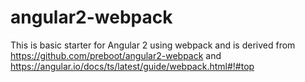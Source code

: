 # angular2-webpack
This is basic starter for Angular 2 using webpack and is derived from https://github.com/preboot/angular2-webpack and https://angular.io/docs/ts/latest/guide/webpack.html#!#top